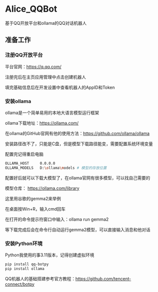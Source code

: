 # Alice_QQBot
基于QQ开放平台和ollama的QQ对话机器人

## 准备工作

### 注册QQ开放平台

平台官网：https://q.qq.com/

注册完后在主页应用管理中点击创建机器人

填完基础信息后在开发设置中查看机器人的AppID和Token

### 安装ollama

ollama是一个简单易用的本地大语言模型运行框架

ollama下载地址：https://ollama.com/

在ollama的GitHub官网有他的使用方法：https://github.com/ollama/ollama

安装路径改不了，只能是C盘，但是模型下载路径能变，需要配置系统环境变量

配置完记得重启电脑

```bash
OLLAMA_HOST     0.0.0.0
OLLAMA_MODELS   D:\ollama\models # 模型的存放位置
```

配置好后就可以下载大模型了，在ollama官网有很多模型，可以找自己需要的

模型仓库： https://ollama.com/library

这里用谷歌的gemma2来举例

在桌面按Win+R，输入cmd回车

在打开的命令提示符窗口中输入：ollama run gemma2

等下载完成后会在命令行自动运行gemma2模型，可以直接输入消息和他对话

### 安装Python环境

Python我使用的事3.11版本，记得创建虚拟环境

```bash
pip install qq-botpy
pip install ollama
```

QQ机器人的基础搭建参考官方教程：https://github.com/tencent-connect/botpy
